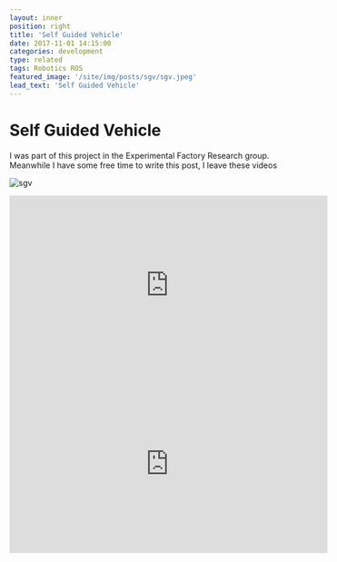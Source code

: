 ```yaml
---
layout: inner
position: right
title: 'Self Guided Vehicle'
date: 2017-11-01 14:15:00
categories: development
type: related
tags: Robotics ROS
featured_image: '/site/img/posts/sgv/sgv.jpeg'
lead_text: 'Self Guided Vehicle'
---
```


# Self Guided Vehicle

I was part of this project in the Experimental Factory Research group. Meanwhile I have some free time to write this post, I leave these videos

![sgv](/site/img/posts/sgv/sgv.jpeg)

<iframe width="560" height="315" src="https://www.youtube.com/embed/7251QGRSB2w" frameborder="0" allow="accelerometer; autoplay; encrypted-media; gyroscope; picture-in-picture" allowfullscreen></iframe>

<iframe width="560" height="315" src="https://www.youtube.com/embed/Q3hBKNJAg4Q" frameborder="0" allow="accelerometer; autoplay; encrypted-media; gyroscope; picture-in-picture" allowfullscreen></iframe>

